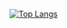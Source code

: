[![Top Langs](https://github-readme-stats.vercel.app/api/top-langs/?username=kamali-sina&layout=compact&card_width=350&langs_count=8&hide=css,html,jupyter,%20notebook,javascript,tex,Assembly,Makefile,Java,Perl,Jasmin,SCSS&theme=synthwave)](https://github.com/anuraghazra/github-readme-stats)

<!--
**ArianFiroozi/ArianFiroozi** is a ✨ _special_ ✨ repository because its `README.md` (this file) appears on your GitHub profile.

Here are some ideas to get you started:

- 🔭 I’m currently working on ...
- 🌱 I’m currently learning ...
- 👯 I’m looking to collaborate on ...
- 🤔 I’m looking for help with ...
- 💬 Ask me about ...
- 📫 How to reach me: ...
- 😄 Pronouns: ...
- ⚡ Fun fact: ...
-->

